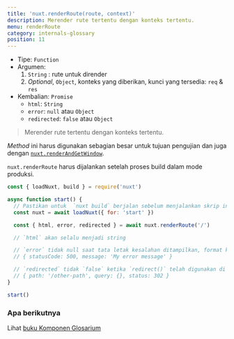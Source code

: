 ```yaml
---
title: 'nuxt.renderRoute(route, context)'
description: Merender rute tertentu dengan konteks tertentu.
menu: renderRoute
category: internals-glossary
position: 11
---
```


- Tipe: `Function`
- Argumen:
  1. `String` : rute untuk dirender
  2. _Optional_, `Object`, konteks yang diberikan, kunci yang tersedia: `req` & `res`
- Kembalian: `Promise`
  - `html`: `String`
  - `error`: `null` atau `Object`
  - `redirected`: `false` atau `Object`

> Merender rute tertentu dengan konteks tertentu.

*Method* ini harus digunakan sebagian besar untuk tujuan pengujian dan juga dengan [`nuxt.renderAndGetWindow`](/guides/internals-glossary/nuxt-render-and-get-window).

<base-alert>

`nuxt.renderRoute` harus dijalankan setelah proses build dalam mode produksi.

</base-alert>

```js
const { loadNuxt, build } = require('nuxt')

async function start() {
  // Pastikan untuk  `nuxt build` berjalan sebelum menjalankan skrip init
  const nuxt = await loadNuxt({ for: 'start' })

  const { html, error, redirected } = await nuxt.renderRoute('/')

  // `html` akan selalu menjadi string

  // `error` tidak null saat tata letak kesalahan ditampilkan, format kesalahannya adalah:
  // { statusCode: 500, message: 'My error message' }

  // `redirected` tidak `false` ketika `redirect()` telah digunakan di `asyncData()` atau `fetch()`
  // { path: '/other-path', query: {}, status: 302 }
}

start()
```

### Apa berikutnya

<base-alert type="next">

Lihat [buku Komponen Glosarium](/guides/components-glossary/pages-fetch)

</base-alert>
